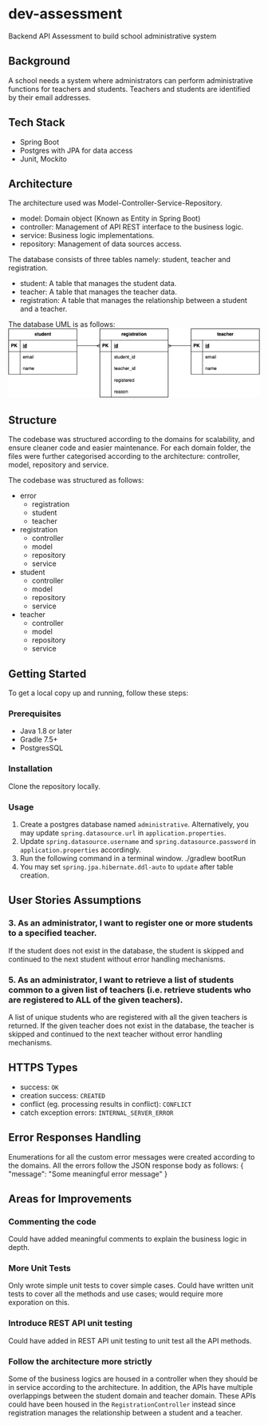 # dev-assessment

Backend API Assessment to build school administrative system

## Background

A school needs a system where administrators can perform administrative functions for teachers and students. Teachers and students are identified by their email addresses.

## Tech Stack

- Spring Boot
- Postgres with JPA for data access
- Junit, Mockito

## Architecture

The architecture used was Model-Controller-Service-Repository.

- model: Domain object (Known as Entity in Spring Boot)
- controller: Management of API REST interface to the business logic.
- service: Business logic implementations.
- repository: Management of data sources access.

The database consists of three tables namely: student, teacher and registration.

- student: A table that manages the student data.
- teacher: A table that manages the teacher data.
- registration: A table that manages the relationship between a student and a teacher.

The database UML is as follows:
![UML](/readme_graphics/uml.png)

## Structure

The codebase was structured according to the domains for scalability, and ensure cleaner code and easier maintenance. For each domain folder, the files were further categorised according to the architecture: controller, model, repository and service.

The codebase was structured as follows:

- error
  - registration
  - student
  - teacher
- registration
  - controller
  - model
  - repository
  - service
- student
  - controller
  - model
  - repository
  - service
- teacher
  - controller
  - model
  - repository
  - service

## Getting Started

To get a local copy up and running, follow these steps:

### Prerequisites

- Java 1.8 or later
- Gradle 7.5+
- PostgresSQL

### Installation

Clone the repository locally.

### Usage

1. Create a postgres database named `administrative`. Alternatively, you may update `spring.datasource.url` in `application.properties`.
2. Update `spring.datasource.username` and `spring.datasource.password` in `application.properties` accordingly.
3. Run the following command in a terminal window.
   ./gradlew bootRun
4. You may set `spring.jpa.hibernate.ddl-auto` to `update` after table creation.

## User Stories Assumptions

### 3. As an administrator, I want to register one or more students to a specified teacher.

If the student does not exist in the database, the student is skipped and continued to the next student without error handling mechanisms.

### 5. As an administrator, I want to retrieve a list of students common to a given list of teachers (i.e. retrieve students who are registered to ALL of the given teachers).

A list of unique students who are registered with all the given teachers is returned. If the given teacher does not exist in the database, the teacher is skipped and continued to the next teacher without error handling mechanisms.

## HTTPS Types

- success: `OK`
- creation success: `CREATED`
- conflict (eg. processing results in conflict): `CONFLICT`
- catch exception errors: `INTERNAL_SERVER_ERROR`

## Error Responses Handling

Enumerations for all the custom error messages were created according to the domains. All the errors follow the JSON response body as follows:
{ "message": "Some meaningful error message" }

## Areas for Improvements

### Commenting the code

Could have added meaningful comments to explain the business logic in depth.

### More Unit Tests

Only wrote simple unit tests to cover simple cases. Could have written unit tests to cover all the methods and use cases; would require more exporation on this.

### Introduce REST API unit testing

Could have added in REST API unit testing to unit test all the API methods.

### Follow the architecture more strictly

Some of the business logics are housed in a controller when they should be in service according to the architecture. In addition, the APIs have multiple overlappings between the student domain and teacher domain. These APIs could have been housed in the `RegistrationController` instead since registration manages the relationship between a student and a teacher.
